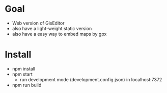 Goal
====

 - Web version of GisEditor
 - also have a light-weight static version
 - also have a easy way to embed maps by gpx


Install
=======
 - npm install
 - npm start
    - run development mode (development.config.json) in localhost:7372
 - npm run build